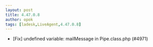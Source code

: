 ```yaml
---
layout: post
title: 4.47.0.8
author: opok
tags: [ladesk,LiveAgent,4.47.0.8]
---
```


- [Fix] undefined variable: mailMessage in Pipe.class.php (#4971)
 
